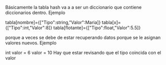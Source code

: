 Básicamente la tabla hash va a a ser un diccionario que contiene diccionarios dentro. Ejemplo

tabla[nombre]={["Tipo":string,"Valor":Maria]}
tabla[x]={["Tipo":int,"Valor":8]}
tabla[flotante]={["Tipo":float,"Valor":5.5]}

porque a veces se debe de estar recuperando datos porque se le asignan valores nuevos. Ejemplo

int valor = 6
valor = 10      Hay que estar revisando que el tipo coincida con el valor
